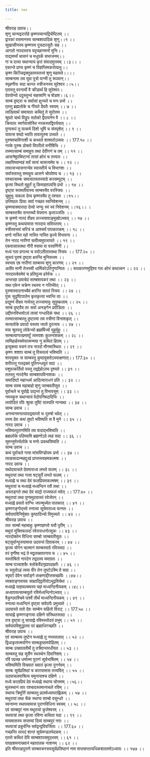```yaml
---
title: १७७

---
```

श्रीवराह उवाच।।  
शृणु चान्यद्वरारोहे कृष्णस्यान्यद्विचेष्टितम् ।।  
द्वारकां वसमानस्य साम्बशापादिकं शृणु।।१ ।।  
सुखासीनस्य कृष्णस्य पुत्रदारसुतैः सह ।।  
आगतो नारदस्तत्र यदृच्छागमनो मुनिः।।  
पाद्यमर्घ्यं चासनं च मधुपर्कं सभाजनम्।।  
गां च दत्त्वा यथान्यायं कृतं संवादमुत्तमम् ।।३।। ।  
एकान्ते प्राप्य कृष्णं च विज्ञप्तिमकरोत्प्रभुः।।  
कृष्ण किञ्चिद्वक्तुकामस्तत्त्वं शृणु महामते।।।।  
साम्बनामा तव युवा पुत्रो वाग्मी तु रूपवान्।।  
स्पृहणीयः सदा कान्तः स्त्रीजनस्य सुरेश्वरः।।५।।  
एतास्तु वरनार्यो वै क्रीडार्थं हि सुरेश्वरः।  
देवयोन्यो ददुस्तुभ्यं सहस्राणि च षोडश।।६।।  
साम्बं दृष्ट्वा च सर्वासां क्षुभ्यते च मनः प्रभो ।।  
एतत्तु ब्रह्मलोके च गीयते दैवतैः स्वयम् ।। ७ ।।  
त्वत्प्रियार्थं समायातः कथितुं ते सुरोत्तम ।।  
श्रूयते चार्थ विद्रूपः श्लोको द्वैपायनेन वै ।। ८ ।।  
क्रियातः स्वर्गवासोस्ति नरकस्तद्विपर्ययात् ।।  
पुण्यरूपं तु यत्कर्म दिशो भूमिं च संस्पृशेत् ।। ९ ।।  
यावत्स शब्दो भवति तावत्पुरुष उच्यते ।।  
पुरुषश्चाविनाशी च कथ्यते शाश्वतोऽव्ययः ।। 177.१० ।।  
नरके पुरुषः प्रोक्तो विपरीतो मनीषिभिः ।।  
तस्मात्साम्बं समाहूय तथा देवीगणं च तम् ।। ११ ।।  
आसनेषूपविष्टानां तासां क्षोभं च तत्त्वतः ।।  
लक्षयिष्याम्यहं सर्वं सत्यं चासत्यमेव च ।। १२ ।।  
तावत्सभ्यासनान्येव स्वास्तीर्य च विभागशः ।।  
सर्वास्तास्तु समाहूय आसने चोपवेश्य च ।। १३ ।।  
पश्चात्साम्बः समायातस्तस्याग्रे करसम्पुटम् ।।  
कृत्वा स्थितो मुहूर्तं तु किमाज्ञापयसि प्रभो ।। १४ ।।  
दृष्ट्वा रूपमतीवास्य साम्बस्यैव वरस्त्रियः ।।  
चुक्षुभुः सकला देव्य कृष्णस्यैव तु पश्यतः ।।१५।।  
उत्तिष्ठतः प्रियाः सर्वा गच्छत स्वनिवेशनम् ।।  
कृष्णवाक्यात्तदा देव्यो जग्मुः स्वं स्वं निवेशनम् ।।१६।। ।  
साम्बस्तत्रैव सन्तस्थौ वेपमानः कृताञ्जलिः ।।  
स कृष्णो नारदं वीक्ष्य लज्जयावाङ्मुखोऽभवत् ।। १७ ।।  
कृष्णस्तु कथयामास नारदाय सविस्तरम् ।।  
स्त्रीस्वभावं चरित्रं च आश्चर्यं पापकारकम् ।। १८ ।।  
क्षणो नास्ति रहो नास्ति नास्ति कृत्ये विभावना ।।  
तेन नारद नारीणां सतीत्वमुपजायते ।। १९ ।।  
एकवासास्तथा गौरी श्यामा वा वरवर्णिनी ।।  
मध्यं गता प्रगल्भा च वयोऽतीतास्तथा स्त्रियः ।। 177.२० ।।  
सुरूपं पुरुषं दृष्ट्वा क्षरन्ति मुनिसत्तम ।।  
स्वभाव एष नारीणां साम्बस्य शृणु कारणम् ।। २१ ।।  
अतीव मानी तेजस्वी धार्मिकोऽतिगुणान्वितः ।। रूपकारणमुद्दिश्य गतः क्षोभं कथञ्चन ।। २२ ।।  
नारदस्त्वेवमेवं च प्रतिपूज्य हरेर्वचः ।।  
अन्तरज्ञ उवाचेदं साम्बशापकरं तथा ।। २३ ।।  
यथा एकेन चक्रेण रथस्य न गतिर्भवेत् ।।  
पुरुषास्वादनाच्चैवं क्षरन्ति सततं स्त्रियः ।। २४ ।।  
पुंसः सुदृष्टिपातेन कृतकृत्या भवन्ति ताः ।।  
प्रद्युम्नं वीक्ष्य नार्यस्तु लज्जामापुः सुपुष्कलाम् ।। २५ ।।  
साम्बं दृष्ट्वैव ताः सर्वा अनङ्गेन प्रपीडिताः ।।  
उद्दीपनविभावोऽयं तासां गन्धादिकं यथा ।। २६ ।।  
तस्मात्साम्बस्तु दुष्टात्मा तव स्त्रीणां विनाशकृत् ।।  
सत्यलोके प्रवादो यस्तव जातो दुरत्ययः ।। २७ ।।  
मया श्रुतस्तु लोकेभ्यो ब्रह्मर्षिभ्यो मुहुर्मुहुः ।।  
साम्बत्यागात्प्रमार्ष्टुं त्वमयशः कुलनाशकम् ।। २८ ।।  
त्वमिहार्हस्यमेयात्मन्मया नु कथितं हितम् ।।  
इत्युक्त्वा वचनं तत्र नारदो मौनमास्थितः ।। २९ ।।  
कृष्णः शशाप साम्बं तु विरूपत्वं भविष्यति ।।  
शापयुक्तः स साम्बस्तु कुष्ठयुक्तोऽभवत्क्षणात्।। 177.३० ।।  
शरीरात्तु गलद्रक्तं पूतिगन्धयुतं सदा ।।  
पशुवत्कर्तितो यस्तु तद्वद्देहोऽस्य दृश्यते ।। ३१ ।।  
ततस्तु नारदेनैव साम्बशापविनाशकः ।।  
समादिष्टो महान्धर्म आदित्याराधनं प्रति ।। ३२ ।।  
साम्ब साम्ब महाबाहो शृणु जाम्बवतीसुत ।।  
पूर्वाचले च पूर्वाह्ने उद्यन्तं तु विभावसुम् ।। ३३ ।।  
नमस्कुरु यथान्यायं वेदोपनिषदादिभिः ।।  
त्वयोदितं रविः श्रुत्वा तुष्टिं यास्यति नान्यथा ।। ३४ ।।  
साम्ब उवाच ।।  
अगम्यगमनात्पापाद्व्याप्तो यः पुरुषो भवेत् ।।  
तस्य देवः कथं तुष्टो भविष्यति स वै मुने ।। ३५ ।।  
नारद उवाच ।।  
भविष्यत्पुराणमिति तव वादाद्भविष्यति ।।  
ब्रह्मलोके पठिष्यामि ब्रह्मणोऽग्रे त्वहं सदा ।। ३६ ।।  
सुमन्तुर्मर्त्त्यलोके च मनोः प्रकथयिष्यति ।।  
साम्ब उवाच ।।  
कथं पूर्वाचले गत्वा मांसपिण्डोपमः प्रभो ।। ३७ ।।  
त्वत्प्रसादान्महद्दुःखं प्राप्तस्त्वहमकल्मषः ।।  
नारद उवाच ।।  
यथोदयाचले देवमाराध्य लभते फलम् ।। ३८ ।।  
मथुरायां तथा गत्वा षट्सूर्ये लभते फलम् ।।  
मध्याह्ने च तथा देवं फलप्रियमकल्मषम् ।। ३९ ।।  
मथुरायां च मध्याह्ने मध्यन्दिन रवौ तथा ।।  
अस्तङ्गते तथा देवं सद्यो राज्यफलं भवेत् ।। 177.४० ।।  
मथुरायां तथा पुण्यमुदयास्तं रवेर्जपन् ।।  
मध्याह्ने प्रयतो वाग्भिः जपन्मुच्येत पातकात् ।। ४१ ।।  
कृष्णगङ्गोद्भवे स्नात्वा सूर्यमाराध्य यत्नतः ।।  
सर्वपापविनिर्मुक्तः कुष्ठादिभ्यो विमुच्यते ।। ४२ ।।  
श्रीवराह उवाच ।।  
ततः साम्बो महाबाहुः कृष्णाज्ञप्तो ययौ पुरीम् ।।  
मथुरां मुक्तिफलदां रवेराराधनोत्सुकः ।। ४३ ।।  
नारदोक्तेन विधिना साम्बो जाम्बवतीसुतः ।।  
षट्सूर्यान्पूजयामास उदयन्तं दिवाकरम् ।। ४४ ।।  
कृत्वा योगेन चात्मानं साम्बस्याग्रे रविस्तदा ।।  
वरं वृणीष्व भद्रं ते मद्व्रतख्यापनाय च ।। ४५ ।।  
यस्तोषितो नारदेन तद्वदस्व ममाग्रतः ।।  
साम्ब पञ्चाशकैः श्लोकेर्वेदगृह्यपदाक्षरैः ।। ४६ ।।  
यः स्तुतोऽहं त्वया वीर तेन तुष्टोऽस्मि ते सदा ।।  
स्पृष्टो देवेन सर्वाङ्गे तत्क्षणाद्दीप्तसच्छविः ।।४७।।  
व्यक्ताङ्गावयवः साक्षाद्द्वितीयोऽभूद्रविर्यथा ।।  
मध्याह्ने याज्ञवल्क्यस्य यज्ञं माध्यन्दिनीयकम् ।।४८।।  
अध्यापयत्साम्बयुतो रविर्मध्यन्दिनोऽभवत् ।।  
वैकुण्ठपश्चिमे पार्श्वे तीर्थं माध्यन्दिनीयकम् ।। ४९ ।।  
स्नात्वा मध्यन्दिनं दृष्ट्वा सर्वपापैः प्रमुच्यते ।।  
उदयास्ते ततो देवः साम्बेन सहितो विराट् ।। 177.५० ।।  
सायाह्ने कृष्णगङ्गाया दक्षिणे संस्थितस्तदा ।।  
तत्र दृष्ट्वा तु सायाह्ने रविमस्तोदयं प्रभुम् ।। ५१ ।।  
सर्वपापविशुद्धात्मा परं ब्रह्माधिगच्छति ।।  
श्रीवराह उवाच ।।  
एवं साम्बस्य तुष्टेन मध्याह्ने तु नभस्तलात् ।। ५२ ।।  
द्विधाकृतात्मयोगेन साम्बकुष्ठमपोहितम् ।।  
साम्बः प्रख्याततीर्थे तु तत्रैवान्तरधीयत ।। ५३ ।।  
साम्बस्तु सह सूर्येण रथस्थेन दिवानिशम् ।।  
रविं पप्रच्छ धर्मात्मा पुराणं सूर्यभाषितम् ।। ५४ ।।  
भविष्यमिति विख्यातं ख्यातं कृत्वा पुनर्नवम् ।।  
साम्बः सूर्यप्रतिष्ठां च कारयामास तत्त्ववित् ।। ५५ ।।  
उदयाचलमाश्रित्य यमुनायाश्च दक्षिणे ।।  
मध्ये कालप्रियं देवं मध्याह्ने स्थाप्य चोत्तमम् ।।५६।।  
मूलस्थानं ततः पश्चादस्तमानाचले रविम् ।।  
स्थाप्य त्रिमूर्त्तिं साम्बस्तु प्रातर्मध्यापराह्णिकम् ।। ५७ ।।  
मथुरायां तथा चैकं स्थाप्य साम्बो वसुन्धरे ।।  
स्वनाम्ना स्थापयामास पुराणविधिना स्वयम् ।। ५८ ।।  
एवं साम्बपुरं नाम मथुरायां कुलेश्वरम् ।।  
रथयात्रां तथा कृत्वा रविणा कथिता यदा ।। ९९ ।।  
माघमासस्य सप्तम्यां दिव्यं साम्बपुरं नराः ।।  
रथयात्रां प्रकुर्वन्ति सर्वद्वन्द्वविवर्जिताः ।। 177.६० ।।  
गच्छन्ति तत्पदं शान्तं सूर्यमण्डलभेदकम् ।।  
एतत्ते कथितं देवि साम्बशापसमुद्भवम् ।। ६१ ।।  
पापप्रशमनाख्यानं महापातक नाशनम् ।। ६२ ।।  
इति श्रीवराहपुराणे साम्बवचनत्रयसूर्यप्रतिष्ठानं नाम सप्तसप्तत्यधिकशततमोऽध्यायः ।। १७७ ।।